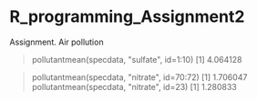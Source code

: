 # R_programming_Assignment2
Assignment. Air pollution


> pollutantmean(specdata, "sulfate", id=1:10)
[1] 4.064128

> pollutantmean(specdata, "nitrate", id=70:72)
[1] 1.706047
> pollutantmean(specdata, "nitrate", id=23)
[1] 1.280833
